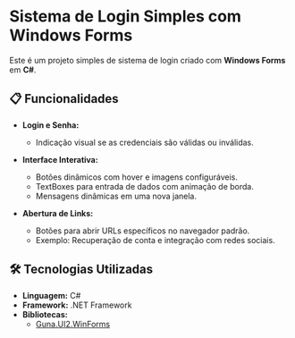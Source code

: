 # Sistema de Login Simples com Windows Forms

Este é um projeto simples de sistema de login criado com **Windows Forms** em **C#**. 

## 📋 Funcionalidades

- **Login e Senha:**
  - Indicação visual se as credenciais são válidas ou inválidas.

- **Interface Interativa:**
  - Botões dinâmicos com hover e imagens configuráveis.
  - TextBoxes para entrada de dados com animação de borda.
  - Mensagens dinâmicas em uma nova janela.

- **Abertura de Links:**
  - Botões para abrir URLs específicos no navegador padrão.
  - Exemplo: Recuperação de conta e integração com redes sociais.

## 🛠️ Tecnologias Utilizadas

- **Linguagem:** C#
- **Framework:** .NET Framework
- **Bibliotecas:** 
  - [Guna.UI2.WinForms](https://www.nuget.org/packages/Guna.UI2.WinForms)
